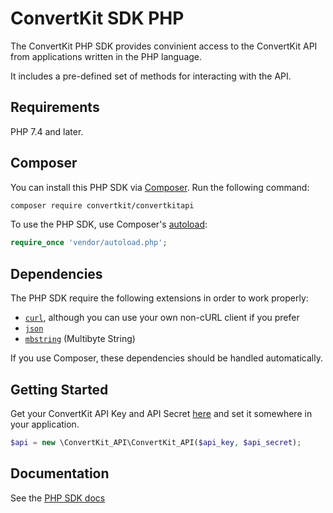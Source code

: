# ConvertKit SDK PHP

The ConvertKit PHP SDK provides convinient access to the ConvertKit API from applications written in the PHP language.

It includes a pre-defined set of methods for interacting with the API.

## Requirements

PHP 7.4 and later.

## Composer

You can install this PHP SDK via [Composer](http://getcomposer.org/). Run the following command:

```bash
composer require convertkit/convertkitapi
```

To use the PHP SDK, use Composer's [autoload](https://getcomposer.org/doc/01-basic-usage.md#autoloading):

```php
require_once 'vendor/autoload.php';
```

## Dependencies

The PHP SDK require the following extensions in order to work properly:

-   [`curl`](https://secure.php.net/manual/en/book.curl.php), although you can use your own non-cURL client if you prefer
-   [`json`](https://secure.php.net/manual/en/book.json.php)
-   [`mbstring`](https://secure.php.net/manual/en/book.mbstring.php) (Multibyte String)

If you use Composer, these dependencies should be handled automatically.

## Getting Started

Get your ConvertKit API Key and API Secret [here](https://app.convertkit.com/account/edit) and set it somewhere in your application.

```php
$api = new \ConvertKit_API\ConvertKit_API($api_key, $api_secret);
```

## Documentation

See the [PHP SDK docs](DOCUMENTATION.md)